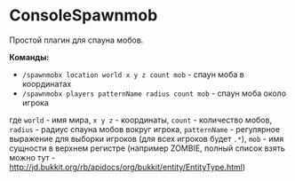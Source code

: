 ConsoleSpawnmob
===============

Простой плагин для спауна мобов.

<b>Команды:</b>
<ul>
<li><code>/spawnmobx location world x y z count mob</code> - спаун моба в координатах</li>
<li><code>/spawnmobx players patternName radius count mob</code> - спаун моба около игрока</li>
</ul>

где <code>world</code> - имя мира, <code>x y z</code> - координаты, <code>count</code> - количество мобов,
<code>radius</code> - радиус спауна мобов вокруг игрока,
<code>patternName</code> - регулярное выражение для выборки игроков (для всех игроков будет <code>.*</code>),
<code>mob</code> - имя сущности в верхнем регистре (например ZOMBIE, полный список взять можно тут - http://jd.bukkit.org/rb/apidocs/org/bukkit/entity/EntityType.html)
